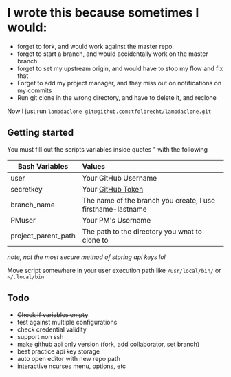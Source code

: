 # I wrote this because sometimes I would:

* forget to fork, and would work against the master repo.
* forget to start a branch, and would accidentally work on the master branch
* forget to set my upstream origin, and would have to stop my flow and fix that
* Forget to add my project manager, and they miss out on notifications on my commits
* Run git clone in the wrong directory, and have to delete it, and reclone 

Now I just run `lambdaclone git@github.com:tfolbrecht/lambdaclone.git`

## Getting started

You must fill out the scripts variables inside quotes " with the following


| Bash Variables | Values |
| ----- | :-----|
| user                  | Your GitHub Username |
| secretkey             | Your [GitHub Token](https://github.com/settings/tokens)|
| branch_name           | The name of the branch you create, I use firstname-lastname |
| PMuser                | Your PM's Username |
| project_parent_path   | The path to the directory you wnat to clone to |

*note,* *not the most secure method of storing api keys lol*

Move script somewhere in your user execution path like `/usr/local/bin/` or `~/.local/bin`

## Todo

- ~~Check if variables empty~~
- test against multiple configurations
- check credential validity
- support non ssh
- make github api only version (fork, add collaborator, set branch)
- best practice api key storage
- auto open editor with new repo path
- interactive ncurses menu, options, etc
